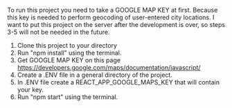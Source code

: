 To run this project you need to take a GOOGLE MAP KEY at first. Because this key is needed to perform geocoding of user-entered city locations.
I want to put this project on the server after the development is over, so steps 3-5 will not be needed in the future.
  1) Clone this project to your directory
  2) Run "npm install" using the terminal.
  3) Get GOOGLE MAP KEY on this page https://developers.google.com/maps/documentation/javascript/
  4) Create a .ENV file in a general directory of the project.
  5) In .ENV file create a REACT_APP_GOOGLE_MAPS_KEY that will contain your key.
  6) Run "npm start" using the terminal.
